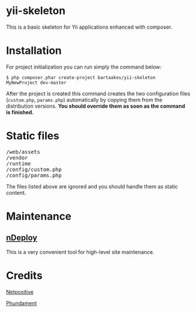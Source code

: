 # yii-skeleton

This is a basic skeleton for Yii applications enhanced with composer.

# Installation

For project initialization you can run simply the command below:

<code>$ php composer.phar create-project bartaakos/yii-skeleton MyNewProject dev-master</code>

After the project is created this command creates the two configuration files (<code>custom.php</code>, <code>params.php</code>) automatically by copying them from the distribution versions. **You should override them as soon as the command is finished.**

# Static files

<pre>
/web/assets
/vendor
/runtime
/config/custom.php
/config/params.php
</pre>

The files listed above are ignored and you should handle them as static content.

# Maintenance

## [nDeploy](https://github.com/Netpositive/ndeploy)

This is a very convenient tool for high-level site maintenance.

# Credits

[Netpositive](http://netpositive.hu)

[Phundament](http://phundament.com)